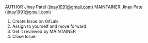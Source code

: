 AUTHOR Jinay Patel (jinay1991@gmail.com)
MAINTAINER Jinay Patel (jinay1991@gmail.com)

1. Create Issue on GitLab
2. Assign to yourself and move forward
3. Get it reviewed by MAINTAINER
4. Close Issue